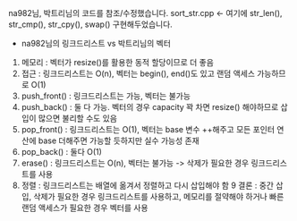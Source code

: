 na982님, 박트리님의 코드를 참조/수정했습니다.
sort_str.cpp <- 여기에 str_len(), str_cmp(), str_cpy(), swap() 구현해두었습니다.

* na982님의 링크드리스트 vs 박트리님의 벡터
1. 메모리 : 벡터가 resize()를 활용한 동적 할당이므로 더 좋음
2. 접근 : 링크드리스트는 O(n), 벡터는 begin(), end()도 있고 랜덤 액세스 가능하므로 O(1)
3. push_front() : 링크드리스트는 가능, 벡터는 불가능
4. push_back() : 둘 다 가능. 벡터의 경우 capacity 꽉 차면 resize() 해야하므로 삽입이 많으면 불리할 수도 있음
5. pop_front() : 링크드리스트는 O(1), 벡터는 base 변수 ++해주고 모든 포인터 연산에 base 더해주면 가능할 듯하지만 실수 가능성 존재
6. pop_back() : 둘다 O(1)
7. erase() : 링크드리스트는 O(n), 벡터는 불가능 -> 삭제가 필요한 경우 링크드리스트를 사용
8. 정렬 : 링크드리스트는 배열에 옮겨서 정렬하고 다시 삽입해야 함
9 결론 : 중간 삽입, 삭제가 필요한 경우 링크드리스트를 사용하고, 메모리를 절약해야 하거나 빠른 랜덤 액세스가 필요한 경우 벡터를 사용
